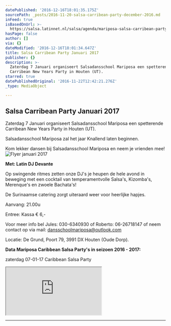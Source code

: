 ```yaml
---
datePublished: '2016-12-16T18:01:35.175Z'
sourcePath: _posts/2016-11-20-salsa-carribean-party-december-2016.md
inFeed: true
isBasedOnUrl: >-
  https://salsa.latinnet.nl/salsa/agenda/mariposa-salsa-carribean-party-december-03-12-2016-stichting-salsa-dansschool-mariposa--houten-utrecht-64186.php
hasPage: false
author: []
via: {}
dateModified: '2016-12-16T18:01:34.647Z'
title: Salsa Carribean Party Januari 2017
publisher: {}
description: >-
  Zaterdag 7 Januari organiseert Salsadansschool Mariposa een spetterende
  Carribean New Years Party in Houten (UT).
starred: true
datePublishedOriginal: '2016-11-22T12:42:21.276Z'
_type: MediaObject

---
```

## Salsa Carribean Party Januari 2017

Zaterdag 7 Januari organiseert Salsadansschool Mariposa een spetterende Carribean New Years Party in Houten (UT).

Salsadansschool Mariposa zal het jaar Knallend laten beginnen.

Kom lekker dansen bij Salsadansschool Mariposa en neem je vrienden mee!
![Flyer januari 2017](https://the-grid-user-content.s3-us-west-2.amazonaws.com/85e0a38c-f931-4dd5-a1f6-83d1ff2a5720.jpg)

**Met: Latin DJ Devante**

Op swingende ritmes zetten onze DJ's je heupen de hele avond in beweging met een cocktail van temperamentvolle Salsa's, Kizomba's, Merenque's en zwoele Bachata's!

De Surinaamse catering zorgt uiteraard weer voor heerlijke hapjes.

Aanvang: 21.00u

Entree: Kassa € 6,-

Voor meer info bel Jules: 030-6340930 of Roberto: 06-26718147 of neem contact op via mail: dansschoolmariposa@outlook.com

Locatie: De Grund, Poort 79, 3991 DX Houten (Oude Dorp).

**Data Mariposa Caribbean Salsa Party's in seizoen 2016 - 2017:**

zaterdag 07-01-17 Caribbean Salsa Party

<iframe src="https://the-grid.github.io/ed-location/?latitude=52.028147&amp;longitude=5.157487&amp;zoom=16&amp;address=De%20Poort%2077%2C%20Houten%2C%20Utrecht%203991%2C%20Netherlands" style=""></iframe>

---